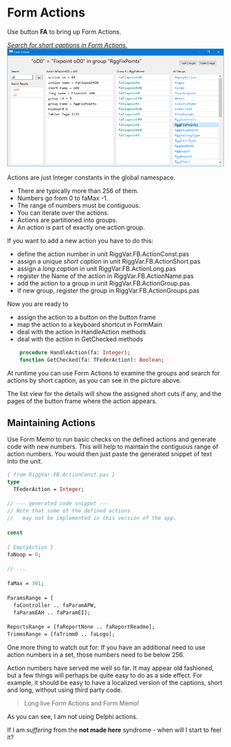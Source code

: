 # Form Actions

Use button **FA** to bring up Form Actions.

<a href="images/Form-Actions-01.png">*Search for short captions in Form Actions.*<br>
![screenshot of FormActions](images/Form-Actions-01.png)</a>

Actions are just Integer constants in the global namespace.

- There are typically more than 256 of them.
- Numbers go from 0 to faMax -1.
- The range of numbers must be contiguous.
- You can iterate over the actions.
- Actions are partitioned into groups.
- An action is part of exactly one action group.

If you want to add a new action you have to do this:

- define the action number in unit RiggVar.FB.ActionConst.pas
- assign a unique *short caption* in unit RiggVar.FB.ActionShort.pas
- assign a *long caption* in unit RiggVar.FB.ActionLong.pas
- register the Name of the action in RiggVar.FB.ActionName.pas 
- add the action to a group in unit RiggVar.FB.ActionGroup.pas
- if new group, register the group in RiggVar.FB.ActionGroups.pas

Now you are ready to
- assign the action to a button on the button frame
- map the action to a keyboard shortcut in FormMain
- deal with the action in HandleAction methods
- deal with the action in GetChecked methods

```pascal
    procedure HandleAction(fa: Integer);
    function GetChecked(fa: TFederAction): Boolean;
```

At runtime you can use Form Actions to examine the groups
and search for actions by short caption,
as you can see in the picture above.

The list view for the details will show the assigned short cuts if any,
and the pages of the button frame where the action appears.

## Maintaining Actions

Use Form Memo to run basic checks on the defined actions
and generate code with new numbers.
This will help to maintain the contiguous range of action numbers.
You would then just paste the generated snippet of text into the unit.

```pascal
{ from RiggVar.FB.ActionConst.pas }
type
  TFederAction = Integer;

// --- generated code snippet ---
// Note that some of the defined actions
//   may not be implemented in this version of the app.

const

{ EmptyAction }
faNoop = 0;

// ...

faMax = 301;

ParamsRange = [
  faController .. faParamAPW,
  faParamEAH .. faParamEI];

ReportsRange = [faReportNone .. faReportReadme];
TrimmsRange = [faTrimm0 .. faLogo];
```

One more thing to watch out for:
If you have an additional need to use action numbers in a set,
those numbers need to be below 256.

Action numbers have served me well so far. It may appear old fashioned,
but a few things will perhaps be quite easy to do as a side effect.
For example, it should be easy to have a localized version of the captions,
short and long, without using third party code.

> Long live Form Actions and Form Memo!

As you can see, I am not using Delphi actions.

If I am *suffering* from the **not made here** syndrome - 
when will I start to feel it?
